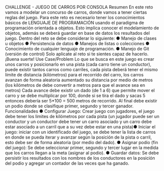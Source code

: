CHALLENGE - JUEGO DE CARROS POR
CONSOLA
Resumen
En este reto vamos a modelar un concurso de carros, donde vamos a tener ciertas reglas
del juego. Para este reto es necesario tener los conocimientos básicos de LENGUAJE DE
PROGRAMACIÓN usando el paradigma de programación orientada a objetos. Esto implica
conocer el modelamiento de objetos, además se deberá guardar en base de datos los
resultados del juego.
Dentro del reto se debe considerar lo siguiente:
● Manejo de clases u objetos
● Persistencia de datos
● Manejos de listas o colecciones
● Conocimiento de cualquier lenguaje de programación.
● Manejo de Git (versión de control)
Solo aplicate al reto si te sientes capaz de hacerlo.
¡Buena suerte!
Use Case/Problem
Lo que se busca en este juego es crear unos carros y posicionarlo en una pista (cada
carro tiene un conductor), puede existir tantos carros como carriles, cada pista deberá
tener el mismo límite de distancia (kilómetros) para el recorrido del carro, los carros
avanzan de forma aleatoria aumentado su distancia por medio de metros (los kilómetros
de debe convertir a metros para que el avance sea en metros)
Cada avance debe existir un dado (de 1 a 6) que permite mover el carro y se debe
multiplicar por 100, donde si se tira el dado y sacas 5 entonces debería ser 5*100 = 500
metros de recorrido.
Al final debe existir un podio donde se clasifique primer, segundo y tercer ganador.
Funcionalidades
● Configurar Juego: Crear juego con jugadores, el juego debe tener los limites de
kilómetros por cada pista (un jugador puede ser un conductor y un conductor debe
tener un carro asociado y un carro debe estar asociado a un carril que a su vez debe
estar en una pista)● Iniciar el juego: iniciar con un identificado del juego, se debe tener la lista de carros
en donde se pueda iterar y avanzar según la posición de la pista o carril, esto debe
ser de forma aleatoria (por medio del dado).
● Asignar podio (fin del juego): Se debe seleccionar primer, segundo y tercer lugar
en la medida que los carros llegan a la meta (asignar al podio).
● Guardar datos: Se debe persistir los resultados con los nombres de los conductores
en la posición del podio y agregar un contador de las veces que ha ganado.
